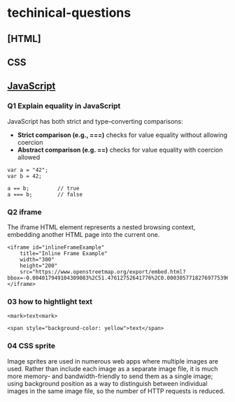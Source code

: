 # techinical-questions

## [HTML]

## CSS

## [JavaScript](#Q1-Explain-equality-in-JavaScript)

### Q1 Explain equality in JavaScript

JavaScript has both strict and type–converting comparisons:

- **Strict comparison (e.g., ===)** checks for value equality without allowing coercion
- **Abstract comparison (e.g. ==)** checks for value equality with coercion allowed

```JS-equality
var a = "42";
var b = 42;

a == b;			// true
a === b;		// false
```

### Q2 iframe

The iframe HTML element represents a nested browsing context, embedding another HTML page into the current one.

```
<iframe id="inlineFrameExample"
    title="Inline Frame Example"
    width="300"
    height="200"
    src="https://www.openstreetmap.org/export/embed.html?bbox=-0.004017949104309083%2C51.47612752641776%2C0.00030577182769775396%2C51.478569861898606&layer=mapnik">
</iframe>
```

### 03 how to hightlight text

```
<mark>text<mark>
```

```
<span style="background-color: yellow">text</span>
```

### 04 CSS sprite

Image sprites are used in numerous web apps where multiple images are used. Rather than include each image as a separate image file, it is much more memory- and bandwidth-friendly to send them as a single image; using background position as a way to distinguish between individual images in the same image file, so the number of HTTP requests is reduced.
